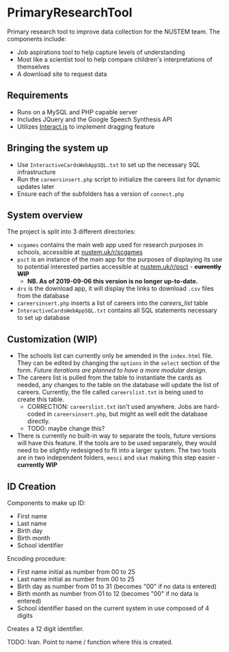 # PrimaryResearchTool

Primary research tool to improve data collection for the NUSTEM team. The components include:

- Job aspirations tool to help capture levels of understanding
- Most like a scientist tool to help compare children's interpretations of themselves
- A download site to request data

## Requirements

- Runs on a MySQL and PHP capable server
- Includes JQuery and the Google Speech Synthesis API
- Utilizes [Interact.js](https://interactjs.io) to implement dragging feature

## Bringing the system up

- Use `InteractiveCardsWebAppSQL.txt` to set up the necessary SQL infrastructure
- Run the `careersinsert.php` script to initialize the careers list for dynamic updates later
- Ensure each of the subfolders has a version of `connect.php`

## System overview

The project is split into 3 different directories:

- `scgames` contains the main web app used for research purposes in schools, accessible at [nustem.uk/r/scgames](https://nustem.uk/r/scgames/)
- `psct` is an instance of the main app for the purposes of displaying its use to potential interested parties accessible at [nustem.uk/r/psct](https://nustem.uk/r/psct/) - ~~**currently WIP**~~
  - **NB. As of 2019-09-06 this version is no longer up-to-date.**
- `drs` is the download app, it will display the links to download `.csv` files from the database
- `careersinsert.php` inserts a list of careers into the *careers_list* table
- `InteractiveCardsWebAppSQL.txt` contains all SQL statements necessary to set up database

## Customization (WIP)

- The schools list can currently only be amended in the `index.html` file. They can be edited by changing the `options` in the `select` section of the form. *Future iterations are planned to have a more modular design.*
- The careers list is pulled from the table to instantiate the cards as needed, any changes to the table on the database will update the list of careers. Currently, the file called `careerslist.txt` is being used to create this table.
    - CORRECTION: `careerslist.txt` isn't used anywhere. Jobs are hard-coded in `careersinsert.php`, but might as well edit the database directly.
    - TODO: maybe change this?
- There is currently no built-in way to separate the tools, future versions will have this feature. If the tools are to be used separately, they would need to be slightly redesigned to fit into a larger system. The two tools are in two independent folders, `mesci` and `skat` making this step easier - **currently WIP**

## ID Creation

Components to make up ID:

- First name
- Last name
- Birth day
- Birth month
- School identifier

Encoding procedure:

- First name initial as number from 00 to 25
- Last name initial as number from 00 to 25
- Birth day as number from 01 to 31 (becomes "00" if no data is entered)
- Birth month as number from 01 to 12 (becomes "00" if no data is entered)
- School identifier based on the current system in use composed of 4 digits

Creates a 12 digit identifier.

TODO: Ivan. Point to name / function where this is created.
